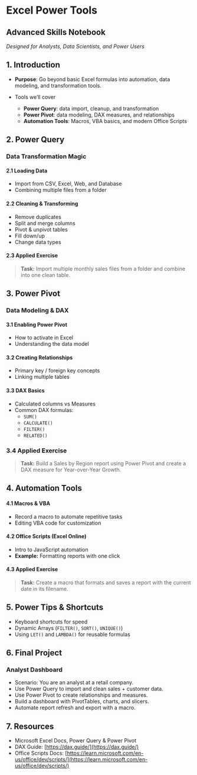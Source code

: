# Excel Power Tools
## Advanced Skills Notebook

_Designed for Analysts, Data Scientists, and Power Users_


## 1. Introduction
- **Purpose**: Go beyond basic Excel formulas into automation, data modeling, and transformation tools.

- Tools we’ll cover

  - **Power Query**: data import, cleanup, and transformation
  - **Power Pivot**: data modeling, DAX measures, and relationships
  - **Automation Tools**: Macros, VBA basics, and modern Office Scripts

## 2. Power Query
### Data Transformation Magic

#### 2.1 Loading Data
- Import from CSV, Excel, Web, and Database
- Combining multiple files from a folder

#### 2.2 Cleaning & Transforming
- Remove duplicates
- Split and merge columns
- Pivot & unpivot tables
- Fill down/up
- Change data types

#### 2.3 Applied Exercise
> **Task:** Import multiple monthly sales files from a folder and combine into one clean table.


## 3. Power Pivot
### Data Modeling & DAX
#### 3.1 Enabling Power Pivot
- How to activate in Excel
- Understanding the data model

#### 3.2 Creating Relationships
- Primary key / foreign key concepts
- Linking multiple tables

#### 3.3 DAX Basics
- Calculated columns vs Measures
- Common DAX formulas:
  - `SUM()`
  - `CALCULATE()`
  - `FILTER()`
  - `RELATED()`

### 3.4 Applied Exercise
> **Task:** Build a Sales by Region report using Power Pivot and create a DAX measure for Year-over-Year Growth.

## 4. Automation Tools
#### 4.1 Macros & VBA
- Record a macro to automate repetitive tasks
- Editing VBA code for customization

#### 4.2 Office Scripts (Excel Online)
- Intro to JavaScript automation
- **Example:** Formatting reports with one click

#### 4.3 Applied Exercise
> **Task:** Create a macro that formats and saves a report with the current date in its filename.


## 5. Power Tips & Shortcuts
- Keyboard shortcuts for speed
- Dynamic Arrays (`FILTER()`, `SORT()`, `UNIQUE()`)
- Using `LET()` and `LAMBDA()` for reusable formulas

## 6. Final Project
### Analyst Dashboard
- Scenario: You are an analyst at a retail company.
- Use Power Query to import and clean sales + customer data.
- Use Power Pivot to create relationships and measures.
- Build a dashboard with PivotTables, charts, and slicers.
- Automate report refresh and export with a macro.


## 7. Resources
- Microsoft Excel Docs, Power Query & Power Pivot
- DAX Guide: [https://dax.guide/](https://dax.guide/)
- Office Scripts Docs: [https://learn.microsoft.com/en-us/office/dev/scripts/](https://learn.microsoft.com/en-us/office/dev/scripts/)
